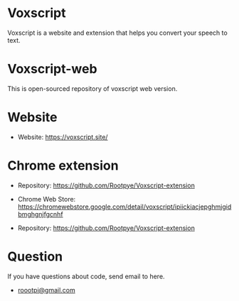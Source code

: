 # Voxscript
Voxscript is a website and extension that helps you convert your speech to text.

# Voxscript-web
This is open-sourced repository of voxscript web version.

# Website
- Website: https://voxscript.site/

# Chrome extension
- Repository: https://github.com/Rootpye/Voxscript-extension
- Chrome Web Store: https://chromewebstore.google.com/detail/voxscript/ipiickiacjepghmjgidbmghgnjfgcnhf

- Repository: https://github.com/Rootpye/Voxscript-extension
# Question
If you have questions about code, send email to here.
- roootpi@gmail.com
